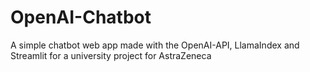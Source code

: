 # OpenAI-Chatbot

A simple chatbot web app made with the OpenAI-API, LlamaIndex and Streamlit for a university project for AstraZeneca
